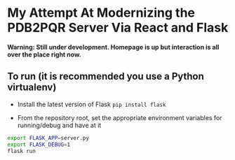 # My Attempt At Modernizing the PDB2PQR Server Via React and Flask

**Warning: Still under development. Homepage is up but interaction is all over the place right now.**

## To run (it is recommended you use a Python virtualenv)

* Install the latest version of Flask
`pip install flask`

* From the repository root, set the appropriate environment variables for running/debug and have at it
```bash
export FLASK_APP=server.py
export FLASK_DEBUG=1
flask run
```
